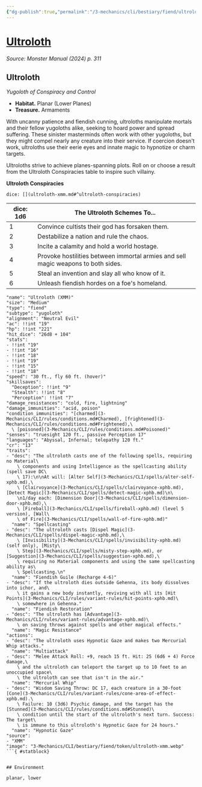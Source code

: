 ```yaml
---
{"dg-publish":true,"permalink":"/3-mechanics/cli/bestiary/fiend/ultroloth-xmm/","tags":["ttrpg-cli/compendium/src/5e/xmm","ttrpg-cli/monster/cr/13","ttrpg-cli/monster/environment/lower","ttrpg-cli/monster/environment/planar","ttrpg-cli/monster/size/medium","ttrpg-cli/monster/type/fiend/yugoloth"],"noteIcon":""}
---
```


# [Ultroloth](3-Mechanics\CLI\bestiary\fiend/ultroloth-xmm.md)
*Source: Monster Manual (2024) p. 311*  

## Ultroloth

*Yugoloth of Conspiracy and Control*

- **Habitat.** Planar (Lower Planes)  
- **Treasure.** Armaments  

With uncanny patience and fiendish cunning, ultroloths manipulate mortals and their fellow yugoloths alike, seeking to hoard power and spread suffering. These sinister masterminds often work with other yugoloths, but they might compel nearly any creature into their service. If coercion doesn't work, ultroloths use their eerie eyes and innate magic to hypnotize or charm targets.

Ultroloths strive to achieve planes-spanning plots. Roll on or choose a result from the Ultroloth Conspiracies table to inspire such villainy.

**Ultroloth Conspiracies**

`dice: [](ultroloth-xmm.md#^ultroloth-conspiracies)`

| dice: 1d6 | The Ultroloth Schemes To... |
|-----------|-----------------------------|
| 1 | Convince cultists their god has forsaken them. |
| 2 | Destabilize a nation and rule the chaos. |
| 3 | Incite a calamity and hold a world hostage. |
| 4 | Provoke hostilities between immortal armies and sell magic weapons to both sides. |
| 5 | Steal an invention and slay all who know of it. |
| 6 | Unleash fiendish hordes on a foe's homeland. |{ #ultroloth-conspiracies}


```statblock
"name": "Ultroloth (XMM)"
"size": "Medium"
"type": "fiend"
"subtype": "yugoloth"
"alignment": "Neutral Evil"
"ac": !!int "19"
"hp": !!int "221"
"hit_dice": "26d8 + 104"
"stats":
- !!int "19"
- !!int "16"
- !!int "18"
- !!int "19"
- !!int "15"
- !!int "18"
"speed": "30 ft., fly 60 ft. (hover)"
"skillsaves":
  "Deception": !!int "9"
  "Stealth": !!int "8"
  "Perception": !!int "7"
"damage_resistances": "cold, fire, lightning"
"damage_immunities": "acid, poison"
"condition_immunities": "[charmed](3-Mechanics/CLI/rules/conditions.md#Charmed), [frightened](3-Mechanics/CLI/rules/conditions.md#Frightened),\
  \ [poisoned](3-Mechanics/CLI/rules/conditions.md#Poisoned)"
"senses": "truesight 120 ft., passive Perception 17"
"languages": "Abyssal, Infernal; telepathy 120 ft."
"cr": "13"
"traits":
- "desc": "The ultroloth casts one of the following spells, requiring no Material\
    \ components and using Intelligence as the spellcasting ability (spell save DC\
    \ 17):\n\nAt will: [Alter Self](3-Mechanics/CLI/spells/alter-self-xphb.md),\
    \ [Clairvoyance](3-Mechanics/CLI/spells/clairvoyance-xphb.md), [Detect Magic](3-Mechanics/CLI/spells/detect-magic-xphb.md)\n\
    \n1/day each: [Dimension Door](3-Mechanics/CLI/spells/dimension-door-xphb.md),\
    \ [Fireball](3-Mechanics/CLI/spells/fireball-xphb.md) (level 5 version), [Wall\
    \ of Fire](3-Mechanics/CLI/spells/wall-of-fire-xphb.md)"
  "name": "Spellcasting"
- "desc": "The ultroloth casts [Dispel Magic](3-Mechanics/CLI/spells/dispel-magic-xphb.md),\
    \ [Invisibility](3-Mechanics/CLI/spells/invisibility-xphb.md) (self only), [Misty\
    \ Step](3-Mechanics/CLI/spells/misty-step-xphb.md), or [Suggestion](3-Mechanics/CLI/spells/suggestion-xphb.md),\
    \ requiring no Material components and using the same spellcasting ability as\
    \ Spellcasting.\n"
  "name": "Fiendish Guile (Recharge 4-6)"
- "desc": "If the ultroloth dies outside Gehenna, its body dissolves into ichor, and\
    \ it gains a new body instantly, reviving with all its [Hit Points](3-Mechanics/CLI/rules/variant-rules/hit-points-xphb.md)\
    \ somewhere in Gehenna."
  "name": "Fiendish Restoration"
- "desc": "The ultroloth has [Advantage](3-Mechanics/CLI/rules/variant-rules/advantage-xphb.md)\
    \ on saving throws against spells and other magical effects."
  "name": "Magic Resistance"
"actions":
- "desc": "The ultroloth uses Hypnotic Gaze and makes two Mercurial Whip attacks."
  "name": "Multiattack"
- "desc": "Melee Attack Roll: +9, reach 15 ft. Hit: 25 (6d6 + 4) Force damage,\
    \ and the ultroloth can teleport the target up to 10 feet to an unoccupied space\
    \ the ultroloth can see that isn't in the air."
  "name": "Mercurial Whip"
- "desc": "Wisdom Saving Throw: DC 17, each creature in a 30-foot [Cone](3-Mechanics/CLI/rules/variant-rules/cone-area-of-effect-xphb.md).\
    \ Failure: 10 (3d6) Psychic damage, and the target has the [Stunned](3-Mechanics/CLI/rules/conditions.md#Stunned)\
    \ condition until the start of the ultroloth's next turn. Success: The target\
    \ is immune to this ultroloth's Hypnotic Gaze for 24 hours."
  "name": "Hypnotic Gaze"
"source":
- "XMM"
"image": "3-Mechanics/CLI/bestiary/fiend/token/ultroloth-xmm.webp"
```{ #statblock}


## Environment

planar, lower
